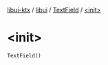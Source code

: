 [libui-ktx](../../index.md) / [libui](../index.md) / [TextField](index.md) / [&lt;init&gt;](./-init-.md)

# &lt;init&gt;

`TextField()`
